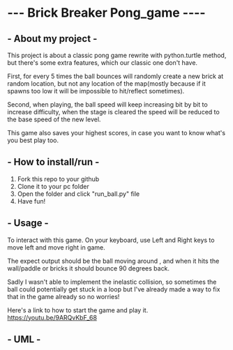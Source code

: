 # --- Brick Breaker Pong_game ----
## - About my project -
This project is about a classic pong game rewrite with python.turtle method, but there's some extra features, which our classic one don't have.

First, for every 5 times the ball bounces will randomly create a new brick at random location, but not any location of the map(mostly because if it spawns too low it will be impossible to hit/reflect sometimes).

Second, when playing, the ball speed will keep increasing bit by bit to increase difficulty, when the stage is cleared the speed will be reduced to the base speed of the new level.

This game also saves your highest scores, in case you want to know what's you best play too.

## - How to install/run -
1. Fork this repo to your github 
2. Clone it to your pc folder
3. Open the folder and click "run_ball.py" file
4. Have fun!
 
## - Usage -
To interact with this game. On your keyboard, use Left and Right keys to move left and move right in game.

The expect output should be the ball moving around , and when it hits the wall/paddle or bricks it should bounce 90 degrees back. 

Sadly I wasn't able to implement the inelastic collision, so sometimes the ball could potentially get stuck in a loop but I've already made a way to fix that in the game already 
so no worries!

Here's a link to how to start the game and play it. 
https://youtu.be/9ARQvKbF_68
## - UML -
